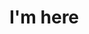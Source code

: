 <title>
Rui's HOMEPAGE
</title> 

# I'm here
<!--
![hello](1.jpeg) 

 
---
**Rui**



**Email: rui.space@protonmail.ch**

I am interested in social issues and am working on solving them using technology.  So far, for example, in order to solve a few problems in Cambodian libraries, I made an electronic library of copyright-free books with Raspberry Pi and conducted a project at a Cambodian high school.  In this way, we are working to solve social issues using technology.  








**Past activities and Projects**
- [Past activities](page1.md)
- [Projects](https://jackiegreenwifi.github.io/jackiewiki/)
  
**Contact**  
Email: rui.space@protonmail.ch


活動の写真ここにあります→
   [PHOTO](page5.md)






